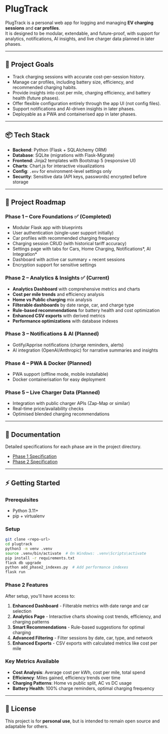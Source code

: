# PlugTrack

PlugTrack is a personal web app for logging and managing **EV charging sessions** and **car profiles**.  
It is designed to be modular, extendable, and future-proof, with support for analytics, notifications, AI insights, and live charger data planned in later phases.

---

## 🚗 Project Goals
- Track charging sessions with accurate cost-per-session history.
- Manage car profiles, including battery size, efficiency, and recommended charging habits.
- Provide insights into cost per mile, charging efficiency, and battery health (future phases).
- Offer flexible configuration entirely through the app UI (not config files).
- Support notifications and AI-driven insights in later phases.
- Deployable as a PWA and containerised app in later phases.

---

## 📦 Tech Stack
- **Backend**: Python (Flask + SQLAlchemy ORM)
- **Database**: SQLite (migrations with Flask-Migrate)
- **Frontend**: Jinja2 templates with Bootstrap 5 (responsive UI)
- **Charts**: Chart.js for interactive visualizations
- **Config**: `.env` for environment-level settings only
- **Security**: Sensitive data (API keys, passwords) encrypted before storage

---

## 🔖 Project Roadmap

### Phase 1 – Core Foundations ✅ (Completed)
- Modular Flask app with blueprints
- User authentication (single-user support initially)
- Car profiles with recommended charging frequency
- Charging session CRUD (with historical tariff accuracy)
- Settings page with tabs for Cars, Home Charging, Notifications*, AI Integration*
- Dashboard with active car summary + recent sessions
- Encryption support for sensitive settings

### Phase 2 – Analytics & Insights ✅ (Current)
- **Analytics Dashboard** with comprehensive metrics and charts
- **Cost per mile trends** and efficiency analysis
- **Home vs Public charging** mix analysis
- **Filterable dashboards** by date range, car, and charge type
- **Rule-based recommendations** for battery health and cost optimization
- **Enhanced CSV exports** with derived metrics
- **Performance optimizations** with database indexes

### Phase 3 – Notifications & AI (Planned)
- Gotify/Apprise notifications (charge reminders, alerts)
- AI integration (OpenAI/Anthropic) for narrative summaries and insights

### Phase 4 – PWA & Docker (Planned)
- PWA support (offline mode, mobile installable)
- Docker containerisation for easy deployment

### Phase 5 – Live Charger Data (Planned)
- Integration with public charger APIs (Zap-Map or similar)
- Real-time price/availability checks
- Optimised blended charging recommendations

---

## 📂 Documentation
Detailed specifications for each phase are in the project directory.  
- [Phase 1 Specification](./plugtrack_phase1_spec.md)
- [Phase 2 Specification](./plugtrack_phase2_spec.md)

---

## ⚡ Getting Started

### Prerequisites
- Python 3.11+
- pip + virtualenv

### Setup
```bash
git clone <repo-url>
cd plugtrack
python3 -m venv .venv
source .venv/bin/activate  # On Windows: .venv\Scripts\activate
pip install -r requirements.txt
flask db upgrade
python add_phase2_indexes.py  # Add performance indexes
flask run
```

### Phase 2 Features
After setup, you'll have access to:

1. **Enhanced Dashboard** - Filterable metrics with date range and car selection
2. **Analytics Page** - Interactive charts showing cost trends, efficiency, and charging patterns
3. **Smart Recommendations** - Rule-based suggestions for optimal charging
4. **Advanced Filtering** - Filter sessions by date, car, type, and network
5. **Enhanced Exports** - CSV exports with calculated metrics like cost per mile

### Key Metrics Available
- **Cost Analysis**: Average cost per kWh, cost per mile, total spend
- **Efficiency**: Miles gained, efficiency trends over time
- **Charging Patterns**: Home vs public split, AC vs DC usage
- **Battery Health**: 100% charge reminders, optimal charging frequency

---

## 📝 License
This project is for **personal use**, but is intended to remain open source and adaptable for others.
